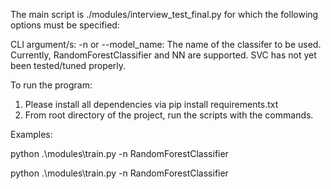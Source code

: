 The main script is ./modules/interview_test_final.py for which the following options must be specified:

CLI argument/s:
-n or --model_name: The name of the classifer to be used. Currently, RandomForestClassifier and NN are supported. SVC has not yet been tested/tuned properly.

To run the program:

1. Please install all dependencies via pip install requirements.txt
2. From root directory of the project, run the scripts with the commands.

Examples:

python .\modules\train.py -n RandomForestClassifier

python .\modules\train.py -n RandomForestClassifier
